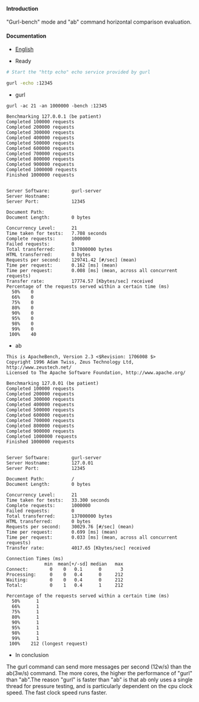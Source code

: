 #### Introduction
"Gurl-bench" mode and "ab" command horizontal comparison evaluation.

#### Documentation
* [English](./gurl_vs_ab.md)

* Ready
``` bash
# Start the "http echo" echo service provided by gurl

gurl -echo :12345
```
* gurl
```
gurl -ac 21 -an 1000000 -bench :12345

Benchmarking 127.0.0.1 (be patient)
Completed 100000 requests
Completed 200000 requests
Completed 300000 requests
Completed 400000 requests
Completed 500000 requests
Completed 600000 requests
Completed 700000 requests
Completed 800000 requests
Completed 900000 requests
Completed 1000000 requests
Finished 1000000 requests


Server Software:        gurl-server
Server Hostname:        
Server Port:            12345

Document Path:          
Document Length:        0 bytes

Concurrency Level:      21
Time taken for tests:   7.708 seconds
Complete requests:      1000000
Failed requests:        0
Total transferred:      137000000 bytes
HTML transferred:       0 bytes
Requests per second:    129741.42 [#/sec] (mean)
Time per request:       0.162 [ms] (mean)
Time per request:       0.008 [ms] (mean, across all concurrent requests)
Transfer rate:          17774.57 [Kbytes/sec] received
Percentage of the requests served within a certain time (ms)
  50%    0
  66%    0
  75%    0
  80%    0
  90%    0
  95%    0
  98%    0
  99%    0
 100%    40

```

* ab
```
This is ApacheBench, Version 2.3 <$Revision: 1706008 $>
Copyright 1996 Adam Twiss, Zeus Technology Ltd, http://www.zeustech.net/
Licensed to The Apache Software Foundation, http://www.apache.org/

Benchmarking 127.0.01 (be patient)
Completed 100000 requests
Completed 200000 requests
Completed 300000 requests
Completed 400000 requests
Completed 500000 requests
Completed 600000 requests
Completed 700000 requests
Completed 800000 requests
Completed 900000 requests
Completed 1000000 requests
Finished 1000000 requests


Server Software:        gurl-server
Server Hostname:        127.0.01
Server Port:            12345

Document Path:          /
Document Length:        0 bytes

Concurrency Level:      21
Time taken for tests:   33.300 seconds
Complete requests:      1000000
Failed requests:        0
Total transferred:      137000000 bytes
HTML transferred:       0 bytes
Requests per second:    30029.76 [#/sec] (mean)
Time per request:       0.699 [ms] (mean)
Time per request:       0.033 [ms] (mean, across all concurrent requests)
Transfer rate:          4017.65 [Kbytes/sec] received

Connection Times (ms)
              min  mean[+/-sd] median   max
Connect:        0    0   0.1      0       3
Processing:     0    0   0.4      0     212
Waiting:        0    0   0.4      0     212
Total:          0    1   0.4      1     212

Percentage of the requests served within a certain time (ms)
  50%      1
  66%      1
  75%      1
  80%      1
  90%      1
  95%      1
  98%      1
  99%      1
 100%    212 (longest request)
```

* In conclusion
  
The gurl command can send more messages per second (12w/s) than the ab(3w/s) command. The more cores, the higher the performance of "gurl" than "ab".The reason "gurl" is faster than "ab" is that ab only uses a single thread for pressure testing, and is particularly dependent on the cpu clock speed. The fast clock speed runs faster.
